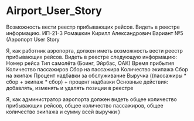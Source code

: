 # Airport_User_Story
Возможность вести реестр прибывающих рейсов. Видеть в реестре информацию.
ИП-21-3 Ромашкин Кирилл Александрович
Вариант №5
(Аэропорт
User Story

Я, как работник аэропорта, должен иметь возможность вести реестр прибывающих рейсов. Видеть в реестре следующую информацию:
Номер рейса
Тип самолёта (Боинг, Эйрбас, ОАК)
Время прибытия
Количество пассажиров
Сбор на пассажира
Количество экипажа
Сбор на экипаж
Процент надбавки за обслуживание
Выручка ((пассажиры * сбор + экипаж * сбор) + процент надбавки
Основные действия: добавлять, изменять и удалять позиции в реестре

Я, как администратор аэропорта должен видеть общее количество прибывающих рейсов, общее количество пассажиров, общее количество экипажа и сумму всей выручки
)
